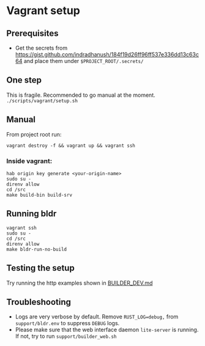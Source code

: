 Vagrant setup
===

## Prerequisites

- Get the secrets from https://gist.github.com/indradhanush/184f19d26ff96ff537e336dd13c63c64 and place them under `$PROJECT_ROOT/.secrets/`

## One step

This is fragile. Recommended to go manual at the moment.
`./scripts/vagrant/setup.sh`

## Manual

From project root run:

`vagrant destroy -f && vagrant up && vagrant ssh`

### Inside vagrant:

```
hab origin key generate <your-origin-name>
sudo su -
direnv allow
cd /src
make build-bin build-srv
```

## Running bldr

```
vagrant ssh
sudo su -
cd /src
direnv allow
make bldr-run-no-build
```

## Testing the setup

Try running the http examples shown in [BUILDER_DEV.md](../../BUILDER_DEV.md)

## Troubleshooting

- Logs are very verbose by default. Remove `RUST_LOG=debug,` from `support/bldr.env` to suppress `DEBUG` logs.
- Please make sure that the web interface daemon `lite-server` is running. If not, try to run `support/builder_web.sh`
